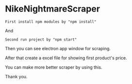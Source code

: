 # NikeNightmareScraper

	First install npm modules by "npm install"
	
And 

	Second run project by "npm start"

Then you can see electron app window for scraping.



After that create a excel file for showing first product's price.

You can make more better scraper by using this.

Thank you.
